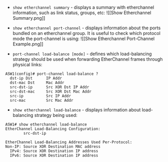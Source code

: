 - `show etherchannel summary` - displays a summary with etherchannel information, such as link status, groups, etc:
![[Show Etherchannel Summary.png]]

- `show etherchannel port-channel` - displays information about the ports bundled on an etherchannel group. It is useful to check which protocol mode the port-channel is using:
![[Show Etherchannel Port-Channel Example.png]]

- `port-channel load-balance [mode]` - defines which load-balancing strategy should be used when forwarding EtherChannel frames through physical links:
```IOS
ASW1(config)# port-channel load-balance ?
  dst-ip Dst      IP Addr
  dst-mac Dst     Mac Addr
  src-dst-ip      Src XOR Dst IP Addr
  src-dst-mac     Src XOR Dst Mac Addr
  src-ip          Src IP Addr
  src-mac         Src Mac Addr
```

- `show etherchannel load-balance` - displays information about load-balancing strategy being used:
```IOS
ASW1# show etherchannel load-balance
EtherChannel Load-Balancing Configuration:
        src-dst-ip

EtherChannel Load-Balancing Addresses Used Per-Protocol:
Non-IP: Source XOR Destination MAC address
  IPv4: Source XOR Destination IP address
  IPv6: Source XOR Destination IP address
```
